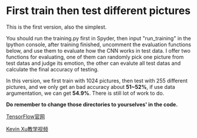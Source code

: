 # First train then test different pictures
This is the first version, also the simplest.

You should run the training.py first in Spyder, then input "run_training" in the Ipython console, after training finished, 
uncomment the evaluation functions below, and use them to evaluate how the CNN works in test data. I offer two functions for
evaluating, one of them can randomly pick one picture from test datas and judge its emotion, the other can evalute all test 
datas and calculate the final accuracy of testing.

In this version, we first train with 1024 pictures, then test with 255 different pictures, and we only get an bad accuracy 
about **51~52%**, if use data argumentation, we can get **54.9%**. There is still lot of work to do.

**Do remember to change those directories to yourselves' in the code.**

[TensorFlow官网](http://www.tensorflow.org)

[Kevin Xu教学视频](https://www.youtube.com/watch?v=xWiEX6GMYUo&index=4&list=PLnUknG7KBFzqMSDZC1mnYMN0zMoRaH68r)


